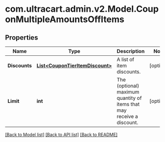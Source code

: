 
# com.ultracart.admin.v2.Model.CouponMultipleAmountsOffItems

## Properties

Name | Type | Description | Notes
------------ | ------------- | ------------- | -------------
**Discounts** | [**List&lt;CouponTierItemDiscount&gt;**](CouponTierItemDiscount.md) | A list of item discounts. | [optional] 
**Limit** | **int** | The (optional) maximum quantity of items that may receive a discount. | [optional] 

[[Back to Model list]](../README.md#documentation-for-models)
[[Back to API list]](../README.md#documentation-for-api-endpoints)
[[Back to README]](../README.md)

